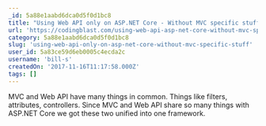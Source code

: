 ```yaml
---
_id: 5a88e1aabd6dca0d5f0d1bc8
title: "Using Web API only on ASP.NET Core - Without MVC specific stuff"
url: 'https://codingblast.com/using-web-api-asp-net-core-without-mvc-specific-stuff/'
category: 5a88e1aabd6dca0d5f0d1bc8
slug: 'using-web-api-only-on-asp-net-core-without-mvc-specific-stuff'
user_id: 5a83ce59d6eb0005c4ecda2c
username: 'bill-s'
createdOn: '2017-11-16T11:17:58.000Z'
tags: []
---
```


MVC and Web API have many things in common. Things like filters, attributes, controllers.  Since MVC and Web API share so many things with ASP.NET Core we got these two unified into one framework.

